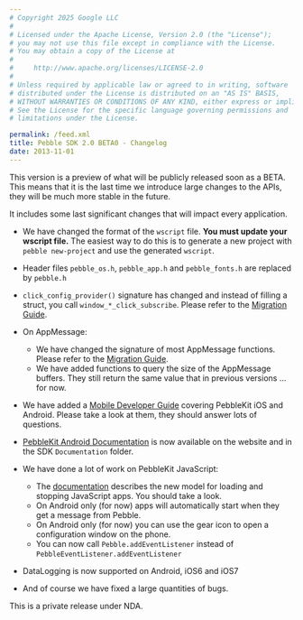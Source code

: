 ```yaml
---
# Copyright 2025 Google LLC
#
# Licensed under the Apache License, Version 2.0 (the "License");
# you may not use this file except in compliance with the License.
# You may obtain a copy of the License at
#
#     http://www.apache.org/licenses/LICENSE-2.0
#
# Unless required by applicable law or agreed to in writing, software
# distributed under the License is distributed on an "AS IS" BASIS,
# WITHOUT WARRANTIES OR CONDITIONS OF ANY KIND, either express or implied.
# See the License for the specific language governing permissions and
# limitations under the License.

permalink: /feed.xml
title: Pebble SDK 2.0 BETA0 - Changelog
date: 2013-11-01
---
```


This version is a preview of what will be publicly released soon as a BETA. This means that it is the last time we introduce large changes to the APIs, they will be much more stable in the future.

It includes some last significant changes that will impact every application.

 * We have changed the format of the `wscript` file. **You must update your wscript file.** The easiest way to do this is to generate a new project with `pebble new-project` and use the generated `wscript`.
 * Header files `pebble_os.h`, `pebble_app.h` and `pebble_fonts.h` are replaced by `pebble.h`
 * `click_config_provider()` signature has changed and instead of filling a struct, you call `window_*_click_subscribe`. Please refer to the [Migration Guide](/guides/migration/).
 * On AppMessage:
   * We have changed the signature of most AppMessage functions. Please refer to the [Migration Guide](/guides/migration/).
   * We have added functions to query the size of the AppMessage buffers. They still return the same value that in previous versions ... for now.
 * We have added a [Mobile Developer Guide](/guides/communication/) covering PebbleKit iOS and Android. Please take a look at them, they should answer lots of questions.
 * [PebbleKit Android Documentation](/guides/communication/using-pebblekit-android) is now available on the website and in the SDK `Documentation` folder.
 * We have done a lot of work on PebbleKit JavaScript:
   * The [documentation](/guides/communication/using-pebblekit-js) describes the new model for loading and stopping JavaScript apps. You should take a look.
   * On Android only (for now) apps will automatically start when they get a message from Pebble.
   * On Android only (for now) you can use the gear icon to open a configuration window on the phone.
   * You can now call `Pebble.addEventListener` instead of `PebbleEventListener.addEventListener`
 * DataLogging is now supported on Android, iOS6 and iOS7

 * And of course we have fixed a large quantities of bugs.

This is a private release under NDA.
